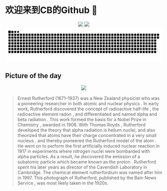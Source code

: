 
# 欢迎来到CB的Github 👋

<div align="center">
  <img height="137px" src="https://github-readme-stats.vercel.app/api?username=SuperCB&show_icons=true&theme=radical" />
  <img height="137px" src="https://github-readme-stats.vercel.app/api/top-langs/?username=SuperCB&hide_title=true&hide_border=true&layout=compact&langs_count=6&text_color=000&icon_color=fff" />
</div>


<div align="center">
    <img src="./contribution-snake/github-contribution-grid-snake.svg" />
</div>



## Picture of the day
<div align="center">
  <img width=400px src="https://upload.wikimedia.org/wikipedia/commons/thumb/f/f8/Sir_Ernest_Rutherford_LCCN2014716719_-_restoration1.jpg/450px-Sir_Ernest_Rutherford_LCCN2014716719_-_restoration1.jpg" />
</div>

>Ernest Rutherford  (1871–1937) was a New Zealand physicist who was a pioneering researcher in both  atomic  and  nuclear physics . In early work, Rutherford discovered the concept of radioactive  half-life , the radioactive element  radon , and differentiated and named  alpha  and  beta radiation . This work formed the basis for a  Nobel Prize in Chemistry , awarded in 1908. With  Thomas Royds , Rutherford developed the theory that alpha radiation is  helium  nuclei, and also theorized that atoms have their charge concentrated in a very small  nucleus , and thereby pioneered the  Rutherford model  of the  atom . He went on to perform the first artificially induced  nuclear reaction  in 1917 in experiments where nitrogen nuclei were bombarded with alpha particles. As a result, he discovered the emission of a subatomic particle which became known as the  proton . Rutherford spent his later years as director of the  Cavendish Laboratory  in Cambridge. The chemical element  rutherfordium  was named after him in 1997. This photograph of Rutherford, published by the  Bain News Service , was most likely taken in the 1920s.


